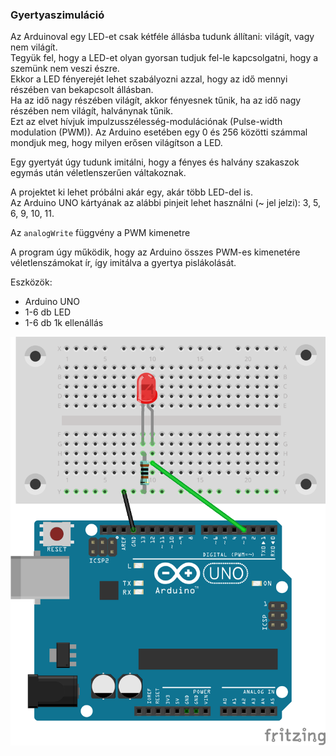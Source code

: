 
### Gyertyaszimuláció

Az Arduinoval egy LED-et csak kétféle állásba tudunk állítani: világít, vagy nem világít.  
Tegyük fel, hogy a LED-et olyan gyorsan tudjuk fel-le kapcsolgatni, hogy a szemünk nem veszi észre.  
Ekkor a LED fényerejét lehet szabályozni azzal, hogy az idő mennyi részében van bekapcsolt állásban.  
Ha az idő nagy részében világít, akkor fényesnek tűnik, ha az idő nagy részében nem világít, halványnak tűnik.  
Ezt az elvet hívjuk impulzusszélesség-modulációnak (Pulse-width modulation (PWM)).
Az Arduino esetében egy 0 és 256 közötti számmal mondjuk meg, hogy milyen erősen világítson a LED.

Egy gyertyát úgy tudunk imitálni, hogy a fényes és halvány szakaszok egymás után véletlenszerűen váltakoznak.

A projektet ki lehet próbálni akár egy, akár több LED-del is.  
Az Arduino UNO kártyának az alábbi pinjeit lehet használni (~ jel jelzi): 3, 5, 6, 9, 10, 11.

Az `analogWrite` függvény a PWM kimenetre

A program úgy működik, hogy az Arduino összes PWM-es kimenetére véletlenszámokat ír, így imitálva a gyertya pislákolását.

Eszközök:  
- Arduino UNO  
- 1-6 db LED  
- 1-6 db 1k ellenállás  

![Gyertya kapcsolás](../Pictures/Arduino_gyertya_bb.png)
